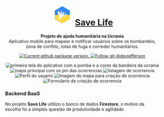 <h1 align="center"> 
  <img alt="GoStack" src="https://github.com/devjefferson/savelife/blob/master/assets/icon.png" width=70 heidth=70 />
  <a href="https://reactnative.dev/">
    Save Life
  </a>
</h1>

<p align="center">
  <strong>Projeto de ajuda humanitária na Ucrania</strong><br>
  Aplicativo mobile para mapear e notificar usuários sobre os bombardeio, zona de conflito, rotas de fuga e corredor humanitários. 
</p>

<p align="center">
  <a href="https://github.com/devjefferson/savelife">
    <img src="https://img.shields.io/github/package-json/v/devjefferson/savelife" alt="Current github package version." />
  </a>
  <a href="https://github.com/devjefferson">
    <img src="https://img.shields.io/github/followers/devjefferson?style=social" alt="Follow git @devjefferson" />
  </a>
</p>


<div align="center">
  <img alt="primeira tela do aplicativo com a pomba e a cores da bandeira da ucrania" src="https://user-images.githubusercontent.com/40128030/158880797-c451d86f-8ecf-478d-96d7-1e10681f060b.jpeg" width=250/>
  <img alt="mapa principal com os pin das ocorrencias" src="https://user-images.githubusercontent.com/40128030/158880637-ac4d89fe-245f-448d-8965-c7964755a101.jpeg" width=250/>
  <img alt="listagem de ocorrencia" src="https://user-images.githubusercontent.com/40128030/158881120-be0bca2f-b819-40f2-857f-a6b95c6568ca.jpeg" width=250/>
  
  <img alt="Perfil do usuario" src="https://user-images.githubusercontent.com/40128030/158881224-9904e331-1210-4cb3-a7a4-b939a8b98527.jpeg" width=250/>
 


  <img alt="Imagem do mapa para criação de ocorrencia" src="https://user-images.githubusercontent.com/40128030/158880025-719c8bb1-b683-419f-bf30-37be7fedea96.jpeg" width=250/>
  <img alt="Formulario de criação de ocorrencia" src="https://user-images.githubusercontent.com/40128030/158880522-ced9c056-34a3-4e92-8890-f01419934a12.jpeg" width=250/>
</div>

### Backend BaaS

No projeto **Save Life** ultilizo o banco de dados **Firestore**, o motivo da escolha foi a simples questão de produtividade e agilidade.



